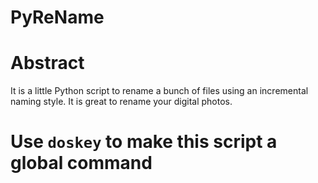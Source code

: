 PyReName
========

# Abstract

It is a little Python script to rename a bunch of files using an incremental naming style. It is great to rename your digital photos.

# Use `doskey` to make this script a global command


